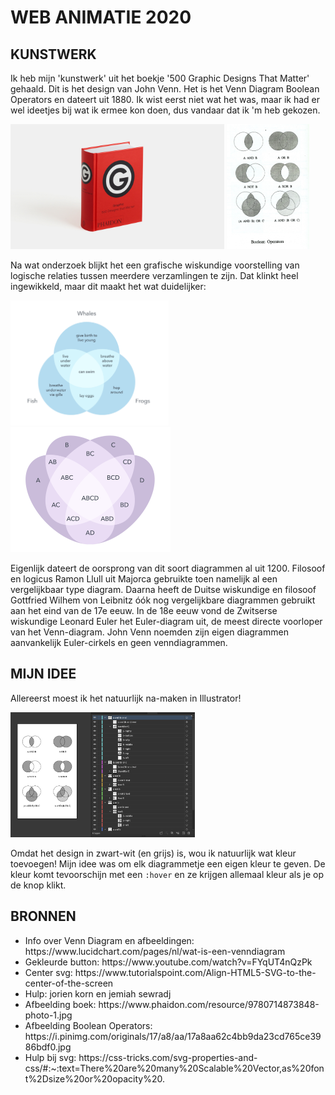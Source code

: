 # **WEB ANIMATIE 2020**

## **KUNSTWERK**
Ik heb mijn 'kunstwerk' uit het boekje '500 Graphic Designs That Matter' gehaald. Dit is het design van John Venn. Het is het Venn Diagram Boolean Operators en dateert uit 1880. Ik wist eerst niet wat het was, maar ik had er wel ideetjes bij wat ik ermee kon doen, dus vandaar dat ik 'm heb gekozen. 

<img height="200" src="images/boek.jpg" alt=""> <img  height="200" src="images/boolean.jpg" alt=""> 

Na wat onderzoek blijkt het een grafische wiskundige voorstelling van logische relaties tussen meerdere verzamlingen te zijn. Dat klinkt heel ingewikkeld, maar dit maakt het wat duidelijker:

<img  height="200" src="images/diagram1.png" alt=""> <img height="200" src="images/diagram2.png" alt="">

Eigenlijk dateert de oorsprong van dit soort diagrammen al uit 1200. Filosoof en logicus Ramon Llull uit Majorca gebruikte toen namelijk al een vergelijkbaar type diagram. Daarna heeft de Duitse wiskundige en filosoof Gottfried Wilhem von Leibnitz óók nog vergelijkbare diagrammen gebruikt aan het eind van de 17e eeuw. In de 18e eeuw vond de Zwitserse wiskundige Leonard Euler het Euler-diagram uit, de meest directe voorloper van het Venn-diagram. John Venn noemden zijn eigen diagrammen aanvankelijk Euler-cirkels en geen venndiagrammen.

## **MIJN IDEE**
Allereerst moest ik het natuurlijk na-maken in Illustrator! 

<img  height="200" src="images/illustrator.png" alt="">

Omdat het design in zwart-wit (en grijs) is, wou ik natuurlijk wat kleur toevoegen! Mijn idee was om elk diagrammetje een eigen kleur te geven. De kleur komt tevoorschijn met een ```:hover``` en ze krijgen allemaal kleur als je op de knop klikt.

## **BRONNEN**
<ul>
  <li> Info over Venn Diagram en afbeeldingen: https://www.lucidchart.com/pages/nl/wat-is-een-venndiagram </li>
  <li> Gekleurde button: https://www.youtube.com/watch?v=FYqUT4nQzPk </li>
  <li> Center svg: https://www.tutorialspoint.com/Align-HTML5-SVG-to-the-center-of-the-screen </li>
  <li> Hulp: jorien korn en jemiah sewradj </li>
  <li> Afbeelding boek: https://www.phaidon.com/resource/9780714873848-photo-1.jpg </li>
  <li> Afbeelding Boolean Operators: https://i.pinimg.com/originals/17/a8/aa/17a8aa62c4bb9da23cd765ce3986bdf0.jpg </li>
  <li> Hulp bij svg: https://css-tricks.com/svg-properties-and-css/#:~:text=There%20are%20many%20Scalable%20Vector,as%20font%2Dsize%20or%20opacity%20. </li>

